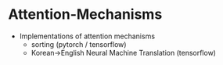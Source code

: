 # Attention-Mechanisms
* Implementations of attention mechanisms
    * sorting (pytorch / tensorflow)
    * Korean->English Neural Machine Translation (tensorflow)
